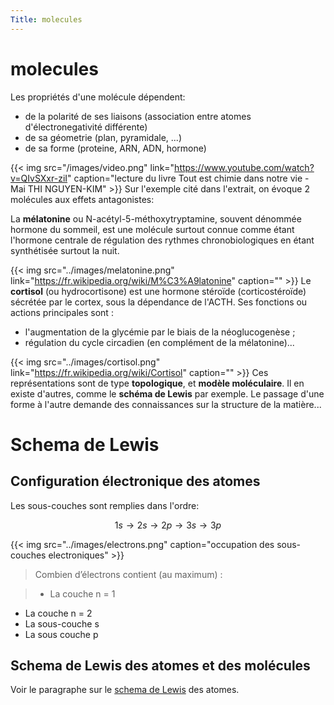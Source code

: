 ```yaml
---
Title: molecules
---
```


# molecules
Les propriétés d'une molécule dépendent:

* de la polarité de ses liaisons (association entre atomes d'électronegativité différente)
* de sa géometrie (plan, pyramidale, ...)
* de sa forme (proteine, ARN, ADN, hormone)

{{< img src="/images/video.png" link="https://www.youtube.com/watch?v=QIvSXxr-ziI" caption="lecture du livre Tout est chimie dans notre vie - Mai THI NGUYEN-KIM" >}}
Sur l'exemple cité dans l'extrait, on évoque 2 molécules aux effets antagonistes:

La **mélatonine** ou N-acétyl-5-méthoxytryptamine, souvent dénommée hormone du sommeil, est une molécule surtout connue comme étant l'hormone centrale de régulation des rythmes chronobiologiques en étant synthétisée surtout la nuit.

{{< img src="../images/melatonine.png" link="https://fr.wikipedia.org/wiki/M%C3%A9latonine" caption="" >}}
Le **cortisol** (ou hydrocortisone) est une hormone stéroïde (corticostéroïde) sécrétée par le cortex, sous la dépendance de l'ACTH. Ses fonctions ou actions principales sont :

* l'augmentation de la glycémie par le biais de la néoglucogenèse ;
* régulation du cycle circadien (en complément de la mélatonine)...

{{< img src="../images/cortisol.png" link="https://fr.wikipedia.org/wiki/Cortisol" caption="" >}}
Ces représentations sont de type **topologique**, et **modèle moléculaire**. Il en existe d'autres, comme le **schéma de Lewis** par exemple. Le passage d'une forme à l'autre demande des connaissances sur la structure de la matière...

# Schema de Lewis
## Configuration électronique des atomes

Les sous-couches sont remplies dans l'ordre:

$$1s \rightarrow 2s \rightarrow 2p \rightarrow 3s \rightarrow 3p$$




{{< img src="../images/electrons.png" caption="occupation des sous-couches electroniques" >}}
> Combien d’électrons contient (au maximum) : 

> - La couche n = 1
- La couche n = 2
- La sous-couche s
- La sous couche p

## Schema de Lewis des atomes et des molécules
Voir le paragraphe sur le [schema de Lewis](/docs/PC_2nde/chimie/pages/matiere3/#sch%C3%A9ma-de-lewis) des atomes.

